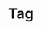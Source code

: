 ---
layout: pattern.njk
tags: 
    - legacy_it
    - legacy_components_it
    - page
key: tag-legacy_it
title: Tag
parent: components-legacy_it
image: legacy/overview/tag.webp
keywords: 
order: 260
availablelanguages: 
    - de
    - en
---